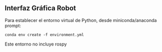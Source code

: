 Interfaz Gráfica Robot
---

Para establecer el entorno virtual de Python, desde miniconda/anaconda prompt:

`conda env create -f environment.yml`

Este entorno no incluye rospy

